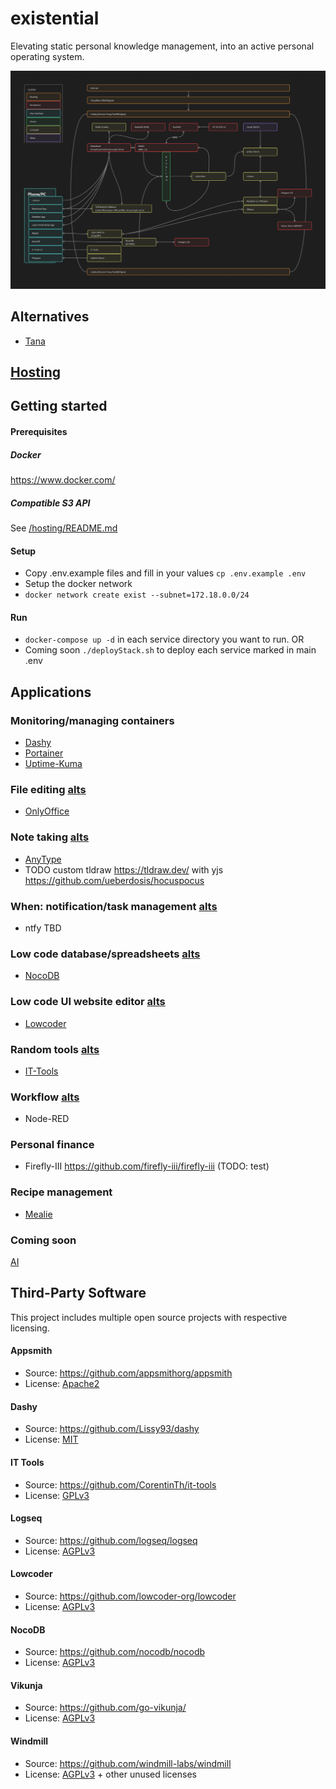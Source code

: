 # existential

Elevating static personal knowledge management, into an active personal operating system.

![Architecture Diagram](architecture.png)

## Alternatives
- [Tana](https://tana.inc/)

## [Hosting](/hosting/README.md)

## Getting started
#### Prerequisites
##### Docker
https://www.docker.com/

##### Compatible S3 API
See [/hosting/README.md](/hosting/README.md)

#### Setup
- Copy .env.example files and fill in your values `cp .env.example .env`
- Setup the docker network
- `docker network create exist --subnet=172.18.0.0/24`

#### Run
- `docker-compose up -d` in each service directory you want to run.
OR
- Coming soon `./deployStack.sh` to deploy each service marked in main .env

## Applications
### Monitoring/managing containers
- [Dashy](./services/dashy/README.md)
- [Portainer](./hosting/portainer/README.md)
- [Uptime-Kuma](./hosting/uptimeKuma/README.md)

### File editing [alts](./graveyard/fileEditor.md)
- [OnlyOffice](https://www.onlyoffice.com/download-desktop.aspx#desktop)

### Note taking [alts](./graveyard/notes.md)
- [AnyType](https://anytype.io/)
- TODO custom tldraw https://tldraw.dev/ with yjs https://github.com/ueberdosis/hocuspocus

### When: notification/task management [alts](./graveyard/when.md)
- ntfy TBD

### Low code database/spreadsheets [alts](./graveyard/lowcodeDB.md)
- [NocoDB](./services/nocoDB/README.md)

### Low code UI website editor [alts](./graveyard/lowcodeUI.md)
- [Lowcoder](./services/lowcoder/README.md)

### Random tools [alts](./graveyard/tools.md)
- [IT-Tools](./services/itTools/README.md)

### Workflow [alts](./graveyard/lowcodeWorkflow.md)
- Node-RED

### Personal finance
- Firefly-III https://github.com/firefly-iii/firefly-iii (TODO: test)

### Recipe management
- [Mealie](./services/mealie/README.md)

### Coming soon
[AI](./graveyard/ai.md)

## Third-Party Software

This project includes multiple open source projects with respective licensing.

#### Appsmith
- Source: https://github.com/appsmithorg/appsmith
- License: [Apache2](https://www.apache.org/licenses/LICENSE-2.0)

#### Dashy
- Source: https://github.com/Lissy93/dashy
- License: [MIT](https://opensource.org/license/mit)

#### IT Tools
- Source: https://github.com/CorentinTh/it-tools
- License: [GPLv3](https://www.gnu.org/licenses/gpl-3.0.html)

#### Logseq
- Source: https://github.com/logseq/logseq
- License: [AGPLv3](https://www.gnu.org/licenses/agpl-3.0.html)

#### Lowcoder
- Source: https://github.com/lowcoder-org/lowcoder
- License: [AGPLv3](https://www.gnu.org/licenses/agpl-3.0.html)

#### NocoDB
- Source: https://github.com/nocodb/nocodb
- License: [AGPLv3](https://www.gnu.org/licenses/agpl-3.0.html)

#### Vikunja
- Source: https://github.com/go-vikunja/
- License: [AGPLv3](https://www.gnu.org/licenses/agpl-3.0.html)

#### Windmill
- Source: https://github.com/windmill-labs/windmill
- License: [AGPLv3](https://www.gnu.org/licenses/agpl-3.0.html) + other unused licenses
